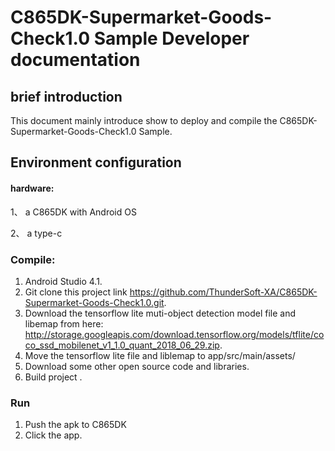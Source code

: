 # C865DK-Supermarket-Goods-Check1.0 Sample Developer documentation

## brief introduction

This document mainly introduce show to deploy and compile the C865DK-Supermarket-Goods-Check1.0 Sample.

## Environment configuration

#### hardware:

1、 a C865DK with Android OS

2、 a type-c 

### Compile:

1. Android Studio 4.1.
2. Git clone this project link https://github.com/ThunderSoft-XA/C865DK-Supermarket-Goods-Check1.0.git.
3. Download the tensorflow lite muti-object detection model file and libemap from here: http://storage.googleapis.com/download.tensorflow.org/models/tflite/coco_ssd_mobilenet_v1_1.0_quant_2018_06_29.zip.
5. Move the tensorflow lite file and liblemap to app/src/main/assets/
6. Download some other open source code and libraries.
7. Build project .

### Run
1. Push the apk to C865DK
2. Click the app.
